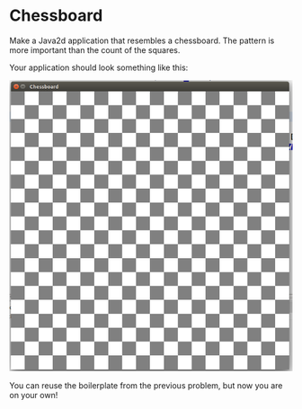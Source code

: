 # Chessboard

Make a Java2d application that resembles a chessboard. The pattern is more important than the count of the squares.

Your application should look something like this:

![](app.png)

You can reuse the boilerplate from the previous problem, but now you are on your own!
